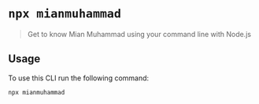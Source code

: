 # `npx mianmuhammad`

> Get to know Mian Muhammad using your command line with Node.js

## Usage

To use this CLI run the following command:

```sh
npx mianmuhammad
```
